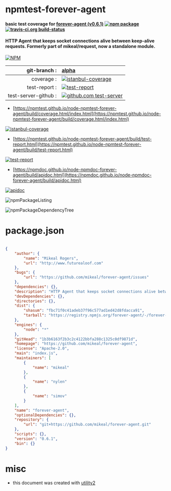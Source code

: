 # npmtest-forever-agent

#### basic test coverage for  [forever-agent (v0.6.1)](https://github.com/mikeal/forever-agent)  [![npm package](https://img.shields.io/npm/v/npmtest-forever-agent.svg?style=flat-square)](https://www.npmjs.org/package/npmtest-forever-agent) [![travis-ci.org build-status](https://api.travis-ci.org/npmtest/node-npmtest-forever-agent.svg)](https://travis-ci.org/npmtest/node-npmtest-forever-agent)

#### HTTP Agent that keeps socket connections alive between keep-alive requests. Formerly part of mikeal/request, now a standalone module.

[![NPM](https://nodei.co/npm/forever-agent.png?downloads=true&downloadRank=true&stars=true)](https://www.npmjs.com/package/forever-agent)

| git-branch : | [alpha](https://github.com/npmtest/node-npmtest-forever-agent/tree/alpha)|
|--:|:--|
| coverage : | [![istanbul-coverage](https://npmtest.github.io/node-npmtest-forever-agent/build/coverage.badge.svg)](https://npmtest.github.io/node-npmtest-forever-agent/build/coverage.html/index.html)|
| test-report : | [![test-report](https://npmtest.github.io/node-npmtest-forever-agent/build/test-report.badge.svg)](https://npmtest.github.io/node-npmtest-forever-agent/build/test-report.html)|
| test-server-github : | [![github.com test-server](https://npmtest.github.io/node-npmtest-forever-agent/GitHub-Mark-32px.png)](https://npmtest.github.io/node-npmtest-forever-agent/build/app/index.html) | | build-artifacts : | [![build-artifacts](https://npmtest.github.io/node-npmtest-forever-agent/glyphicons_144_folder_open.png)](https://github.com/npmtest/node-npmtest-forever-agent/tree/gh-pages/build)|

- [https://npmtest.github.io/node-npmtest-forever-agent/build/coverage.html/index.html](https://npmtest.github.io/node-npmtest-forever-agent/build/coverage.html/index.html)

[![istanbul-coverage](https://npmtest.github.io/node-npmtest-forever-agent/build/screenCapture.buildCi.browser.%252Ftmp%252Fbuild%252Fcoverage.lib.html.png)](https://npmtest.github.io/node-npmtest-forever-agent/build/coverage.html/index.html)

- [https://npmtest.github.io/node-npmtest-forever-agent/build/test-report.html](https://npmtest.github.io/node-npmtest-forever-agent/build/test-report.html)

[![test-report](https://npmtest.github.io/node-npmtest-forever-agent/build/screenCapture.buildCi.browser.%252Ftmp%252Fbuild%252Ftest-report.html.png)](https://npmtest.github.io/node-npmtest-forever-agent/build/test-report.html)

- [https://npmdoc.github.io/node-npmdoc-forever-agent/build/apidoc.html](https://npmdoc.github.io/node-npmdoc-forever-agent/build/apidoc.html)

[![apidoc](https://npmdoc.github.io/node-npmdoc-forever-agent/build/screenCapture.buildCi.browser.%252Ftmp%252Fbuild%252Fapidoc.html.png)](https://npmdoc.github.io/node-npmdoc-forever-agent/build/apidoc.html)

![npmPackageListing](https://npmtest.github.io/node-npmtest-forever-agent/build/screenCapture.npmPackageListing.svg)

![npmPackageDependencyTree](https://npmtest.github.io/node-npmtest-forever-agent/build/screenCapture.npmPackageDependencyTree.svg)



# package.json

```json

{
    "author": {
        "name": "Mikeal Rogers",
        "url": "http://www.futurealoof.com"
    },
    "bugs": {
        "url": "https://github.com/mikeal/forever-agent/issues"
    },
    "dependencies": {},
    "description": "HTTP Agent that keeps socket connections alive between keep-alive requests. Formerly part of mikeal/request, now a standalone module.",
    "devDependencies": {},
    "directories": {},
    "dist": {
        "shasum": "fbc71f0c41adeb37f96c577ad1ed42d8fdacca91",
        "tarball": "https://registry.npmjs.org/forever-agent/-/forever-agent-0.6.1.tgz"
    },
    "engines": {
        "node": "*"
    },
    "gitHead": "1b3b6163f2b3c2c4122bbfa288c1325c0df9871d",
    "homepage": "https://github.com/mikeal/forever-agent",
    "license": "Apache-2.0",
    "main": "index.js",
    "maintainers": [
        {
            "name": "mikeal"
        },
        {
            "name": "nylen"
        },
        {
            "name": "simov"
        }
    ],
    "name": "forever-agent",
    "optionalDependencies": {},
    "repository": {
        "url": "git+https://github.com/mikeal/forever-agent.git"
    },
    "scripts": {},
    "version": "0.6.1",
    "bin": {}
}
```



# misc
- this document was created with [utility2](https://github.com/kaizhu256/node-utility2)
